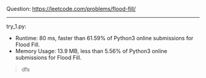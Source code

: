 Question: https://leetcode.com/problems/flood-fill/

---

try_1.py:
* Runtime: 80 ms, faster than 61.59% of Python3 online submissions for Flood Fill.
* Memory Usage: 13.9 MB, less than 5.56% of Python3 online submissions for Flood Fill.

> dfs
